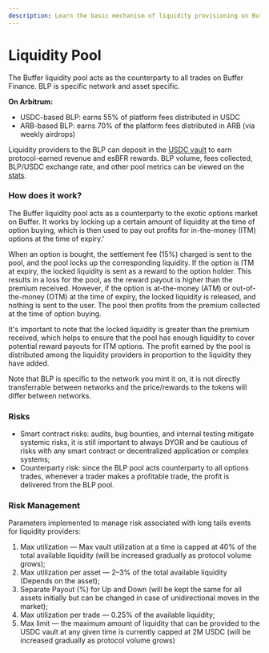 ```yaml
---
description: Learn the basic mechanism of liquidity provisioning on Buffer
---
```


# Liquidity Pool

The Buffer liquidity pool acts as the counterparty to all trades on Buffer Finance. BLP is specific network and asset specific.&#x20;

**On Arbitrum:**&#x20;

* USDC-based BLP: earns 55% of platform fees distributed in USDC
* ARB-based BLP: earns 70% of the platform fees distributed in ARB (via weekly airdrops)

Liquidity providers to the BLP can deposit in the [USDC vault](https://app.buffer.finance/#/earn) to earn protocol-earned revenue and esBFR rewards. BLP volume, fees collected, BLP/USDC exchange rate, and other pool metrics can be viewed on the [stats](https://stats.buffer.finance/).

### How does it work?

The Buffer liquidity pool acts as a counterparty to the exotic options market on Buffer. It works by locking up a certain amount of liquidity at the time of option buying, which is then used to pay out profits for in-the-money (ITM) options at the time of expiry.'

When an option is bought, the settlement fee (15%) charged is sent to the pool, and the pool locks up the corresponding liquidity. If the option is ITM at expiry, the locked liquidity is sent as a reward to the option holder. This results in a loss for the pool, as the reward payout is higher than the premium received. However, if the option is at-the-money (ATM) or out-of-the-money (OTM) at the time of expiry, the locked liquidity is released, and nothing is sent to the user. The pool then profits from the premium collected at the time of option buying.

It's important to note that the locked liquidity is greater than the premium received, which helps to ensure that the pool has enough liquidity to cover potential reward payouts for ITM options. The profit earned by the pool is distributed among the liquidity providers in proportion to the liquidity they have added.

Note that BLP is specific to the network you mint it on, it is not directly transferrable between networks and the price/rewards to the tokens will differ between networks.

### Risks

* Smart contract risks: audits, bug bounties, and internal testing mitigate systemic risks, it is still important to always DYOR and be cautious of risks with any smart contract or decentralized application or complex systems;
* Counterparty risk: since the BLP pool acts counterparty to all options trades, whenever a trader makes a profitable trade, the profit is delivered from the BLP pool.

### Risk Management

Parameters implemented to manage risk associated with long tails events for liquidity providers:

1. Max utilization — Max vault utilization at a time is capped at 40% of the total available liquidity (will be increased gradually as protocol volume grows);
2. Max utilization per asset — 2–3% of the total available liquidity (Depends on the asset);
3. Separate Payout (%) for Up and Down (will be kept the same for all assets initially but can be changed in case of unidirectional moves in the market);
4. Max utilization per trade — 0.25% of the available liquidity;
5. Max limit — the maximum amount of liquidity that can be provided to the USDC vault at any given time is currently capped at 2M USDC (will be increased gradually as protocol volume grows)
